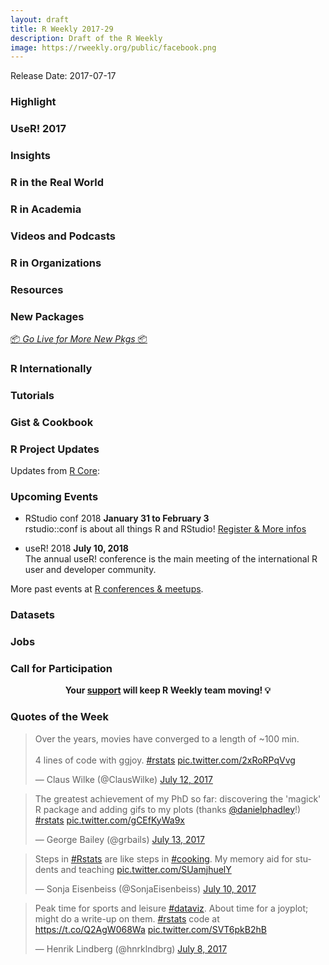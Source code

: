 ```yaml
---
layout: draft
title: R Weekly 2017-29
description: Draft of the R Weekly
image: https://rweekly.org/public/facebook.png
---
```


Release Date: 2017-07-17

###  Highlight




### UseR! 2017 




### Insights




###  R in the Real World




###  R in Academia





###  Videos and Podcasts




###  R in Organizations



###  Resources




###  New Packages

<p class="added-hostname"><a href="https://rweekly.org/live" target="_blank" class="externalLink">📦 <i>Go Live for More New Pkgs</i> 📦</a></p>



###  R Internationally





###  Tutorials




### Gist & Cookbook




<!--<div class="post-more-begin"></div><div class="post-more-end"></div>-->


###  R Project Updates

Updates from [R Core](http://developer.r-project.org/blosxom.cgi/R-devel/NEWS):




###  Upcoming Events

+ RStudio conf 2018
**January 31 to February 3** <br />
rstudio::conf is about all things R and RStudio! [Register & More infos](https://www.rstudio.com/conference/)


+ useR! 2018 **July 10, 2018** <br />
The annual useR! conference is the main meeting of the international R user and developer community.

More past events at [R conferences & meetups](https://conf.rweekly.org).


### Datasets



### Jobs




###  Call for Participation




<p class="hide-support added-hostname support-rweekly" style="text-align: center;font-weight: bold;">Your <a class="non-visited externalLink" href="https://www.patreon.com/rweekly" onclick="pas(this)">support</a> will keep R Weekly team moving! 💡</p>


###  Quotes of the Week

<blockquote class="twitter-tweet" data-lang="en"><p lang="en" dir="ltr">Over the years, movies have converged to a length of ~100 min.<br><br>4 lines of code with ggjoy. <a href="https://twitter.com/hashtag/rstats?src=hash">#rstats</a> <a href="https://t.co/2xRoRPqVvg">pic.twitter.com/2xRoRPqVvg</a></p>&mdash; Claus Wilke (@ClausWilke) <a href="https://twitter.com/ClausWilke/status/885085499987304448">July 12, 2017</a></blockquote>

<blockquote class="twitter-tweet" data-lang="en"><p lang="en" dir="ltr">The greatest achievement of my PhD so far: discovering the &#39;magick&#39; R package and adding gifs to my plots (thanks <a href="https://twitter.com/danielphadley">@danielphadley</a>!) <a href="https://twitter.com/hashtag/rstats?src=hash">#rstats</a> <a href="https://t.co/gCEfKyWa9x">pic.twitter.com/gCEfKyWa9x</a></p>&mdash; George Bailey (@grbails) <a href="https://twitter.com/grbails/status/885543687559811073">July 13, 2017</a></blockquote>

<blockquote class="twitter-tweet" data-lang="en"><p lang="en" dir="ltr">Steps in <a href="https://twitter.com/hashtag/Rstats?src=hash">#Rstats</a> are like steps in <a href="https://twitter.com/hashtag/cooking?src=hash">#cooking</a>. My memory aid for students and teaching <a href="https://t.co/SUamjhuelY">pic.twitter.com/SUamjhuelY</a></p>&mdash; Sonja Eisenbeiss (@SonjaEisenbeiss) <a href="https://twitter.com/SonjaEisenbeiss/status/884380543697244163">July 10, 2017</a></blockquote>

<blockquote class="twitter-tweet" data-lang="en"><p lang="en" dir="ltr">Peak time for sports and leisure <a href="https://twitter.com/hashtag/dataviz?src=hash">#dataviz</a>. About time for a joyplot; might do a write-up on them. <a href="https://twitter.com/hashtag/rstats?src=hash">#rstats</a> code at <a href="https://t.co/Q2AgW068Wa">https://t.co/Q2AgW068Wa</a> <a href="https://t.co/SVT6pkB2hB">pic.twitter.com/SVT6pkB2hB</a></p>&mdash; Henrik Lindberg (@hnrklndbrg) <a href="https://twitter.com/hnrklndbrg/status/883675698300420098">July 8, 2017</a></blockquote>
